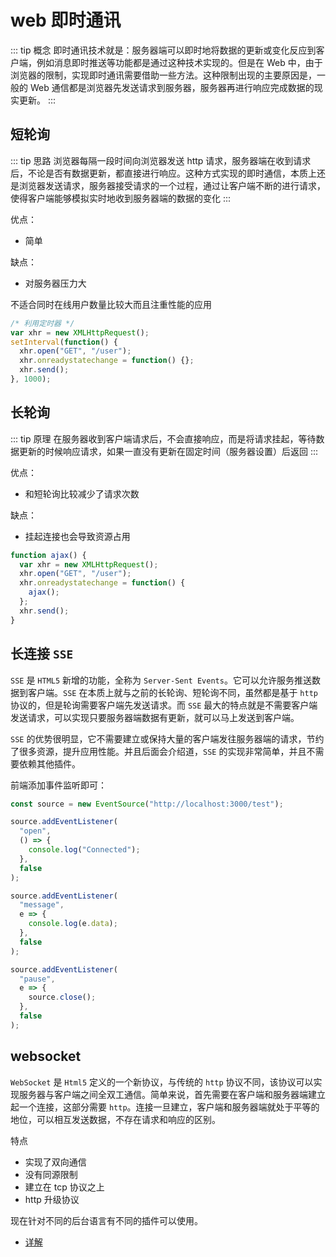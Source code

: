 # web 即时通讯

::: tip 概念
即时通讯技术就是：服务器端可以即时地将数据的更新或变化反应到客户端，例如消息即时推送等功能都是通过这种技术实现的。但是在 Web 中，由于浏览器的限制，实现即时通讯需要借助一些方法。这种限制出现的主要原因是，一般的 Web 通信都是浏览器先发送请求到服务器，服务器再进行响应完成数据的现实更新。
:::

## 短轮询

::: tip 思路
浏览器每隔一段时间向浏览器发送 http 请求，服务器端在收到请求后，不论是否有数据更新，都直接进行响应。这种方式实现的即时通信，本质上还是浏览器发送请求，服务器接受请求的一个过程，通过让客户端不断的进行请求，使得客户端能够模拟实时地收到服务器端的数据的变化
:::

优点：

- 简单

缺点：

- 对服务器压力大

不适合同时在线用户数量比较大而且注重性能的应用

```js
/* 利用定时器 */
var xhr = new XMLHttpRequest();
setInterval(function() {
  xhr.open("GET", "/user");
  xhr.onreadystatechange = function() {};
  xhr.send();
}, 1000);
```

## 长轮询

::: tip 原理
在服务器收到客户端请求后，不会直接响应，而是将请求挂起，等待数据更新的时候响应请求，如果一直没有更新在固定时间（服务器设置）后返回
:::

优点：

- 和短轮询比较减少了请求次数

缺点：

- 挂起连接也会导致资源占用

```js
function ajax() {
  var xhr = new XMLHttpRequest();
  xhr.open("GET", "/user");
  xhr.onreadystatechange = function() {
    ajax();
  };
  xhr.send();
}
```

## 长连接 `SSE`

`SSE` 是 `HTML5` 新增的功能，全称为 `Server-Sent Events`。它可以允许服务推送数据到客户端。`SSE` 在本质上就与之前的长轮询、短轮询不同，虽然都是基于 `http` 协议的，但是轮询需要客户端先发送请求。而 `SSE` 最大的特点就是不需要客户端发送请求，可以实现只要服务器端数据有更新，就可以马上发送到客户端。

`SSE` 的优势很明显，它不需要建立或保持大量的客户端发往服务器端的请求，节约了很多资源，提升应用性能。并且后面会介绍道，`SSE` 的实现非常简单，并且不需要依赖其他插件。

前端添加事件监听即可：

```js
const source = new EventSource("http://localhost:3000/test");

source.addEventListener(
  "open",
  () => {
    console.log("Connected");
  },
  false
);

source.addEventListener(
  "message",
  e => {
    console.log(e.data);
  },
  false
);

source.addEventListener(
  "pause",
  e => {
    source.close();
  },
  false
);
```

## websocket

`WebSocket` 是 `Html5` 定义的一个新协议，与传统的 `http` 协议不同，该协议可以实现服务器与客户端之间全双工通信。简单来说，首先需要在客户端和服务器端建立起一个连接，这部分需要 `http`。连接一旦建立，客户端和服务器端就处于平等的地位，可以相互发送数据，不存在请求和响应的区别。

特点

- 实现了双向通信
- 没有同源限制
- 建立在 tcp 协议之上
- http 升级协议

现在针对不同的后台语言有不同的插件可以使用。

- [详解](https://juejin.cn/post/6844903544978407431)
